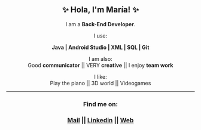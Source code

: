 <h2 align="center">✨ Hola, I'm María! ✨</h2>

<p align="center">I am a <b>Back-End Developer</b>.</p>

<p align="center">I use:</p>

<div align="center">

<b>Java | Android Studio | XML | SQL | Git</b></div>
<p align="center"></p>
<p align="center" margin-top="24px">I am also:<br>
Good <b>communicator</b>  || VERY <b>creative</b>  || I enjoy <b>team work</b></p>

<p align="center">I like:<br>
Play the piano || 3D world || Videogames</p>

<p align="center"></p>

<hr>
<h3 align="center">Find me on:<h3>
<p align="center"><a href="mailto:maria6arciaperez@gmail.com">Mail</a>  || 
<a href="https://www.linkedin.com/in/mar%C3%ADa-garc%C3%ADa-p%C3%A9rez-89296b172/">Linkedin</a>  || 
<a href="https://maria6arciaperez.wordpress.com/">Web</a></p>
